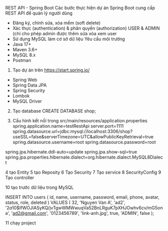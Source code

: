 REST API - Spring Boot
Các bước thực hiện
dự án Spring Boot cung cấp REST API để quản lý người dùng  
- Đăng ký, chỉnh sửa, xóa mềm (soft delete)
- Xác thực (authentication) & phân quyền (authorization) USER & ADMIN (chỉ cho phép admin được thêm sửa xóa xem user 
- Sử dụng MySQL làm cơ sở dữ liệu 
Yêu cầu môi trường
- Java 17+  
- Maven 3.6+  
- MySQL 8.x  
- Postman 

 1. Tạo dự án trên 
  https://start.spring.io/
 - Spring Web
- Spring Data JPA
- Spring Security
- Lombok
- MySQL Driver
2. Tạo database
CREATE DATABASE shop;

3. Cấu hình kết nối trong src/main/resources/application.properties
spring.application.name=testRestApi
server.port=1111
spring.datasource.url=jdbc:mysql://localhost:3306/shop?useSSL=false&serverTimezone=UTC&allowPublicKeyRetrieval=true
spring.datasource.username=root
spring.datasource.password=root

spring.jpa.hibernate.ddl-auto=update
spring.jpa.show-sql=true
spring.jpa.properties.hibernate.dialect=org.hibernate.dialect.MySQL8Dialect

4 tạo Entity 
5 tạo Reposity
6 Tạo Security
7 Tạo service 
8 SecurityConfig
9 Tạo controller

10 tạo trước dữ liệu trong MySQL

INSERT INTO users (
    id, name, username, password, email,
    phone, avatar, status, role, deleted
) VALUES (
    32, 
    'Nguyen Van A', 
    'ad2', 
    '$2a$10$IfWOJlASyKQ/jvTgwWMWwuqVa52BnLRguK7pXHJOwhv6cv/mG5ona', 
    'ad2@gmail.com', 
    '0123456789', 
    'link-anh.jpg', 
    true, 
    'ADMIN', 
    false
);

11 chạy project 
